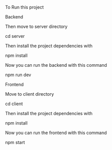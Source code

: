 To Run this project

Backend

Then move to server directory

cd server

Then install the project dependencies with

npm install

Now you can run the backend with this command

npm run dev

Frontend

Move to client directory

cd client

Then install the project dependencies with

npm install

Now you can run the frontend with this command

npm start
